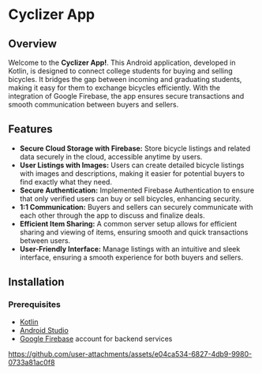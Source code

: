 # Cyclizer App

## Overview

Welcome to the **Cyclizer App!**. This Android application, developed in Kotlin, is designed to connect college students for buying and selling bicycles. It bridges the gap between incoming and graduating students, making it easy for them to exchange bicycles efficiently. With the integration of Google Firebase, the app ensures secure transactions and smooth communication between buyers and sellers.

## Features

- **Secure Cloud Storage with Firebase:** Store bicycle listings and related data securely in the cloud, accessible anytime by users.
- **User Listings with Images:** Users can create detailed bicycle listings with images and descriptions, making it easier for potential buyers to find exactly what they need.
- **Secure Authentication:** Implemented Firebase Authentication to ensure that only verified users can buy or sell bicycles, enhancing security.
- **1:1 Communication:** Buyers and sellers can securely communicate with each other through the app to discuss and finalize deals.
- **Efficient Item Sharing:** A common server setup allows for efficient sharing and viewing of items, ensuring smooth and quick transactions between users.
- **User-Friendly Interface:** Manage listings with an intuitive and sleek interface, ensuring a smooth experience for both buyers and sellers.

## Installation

### Prerequisites

- [Kotlin](https://kotlinlang.org/)
- [Android Studio](https://developer.android.com/studio)
- [Google Firebase](https://firebase.google.com/) account for backend services




https://github.com/user-attachments/assets/e04ca534-6827-4db9-9980-0733a81ac0f8


